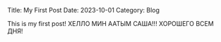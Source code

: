 Title: My First Post
Date: 2023-10-01
Category: Blog

This is my first post! ХЕЛЛО
МИН ААТЫМ САША!!!
ХОРОШЕГО ВСЕМ ДНЯ!
